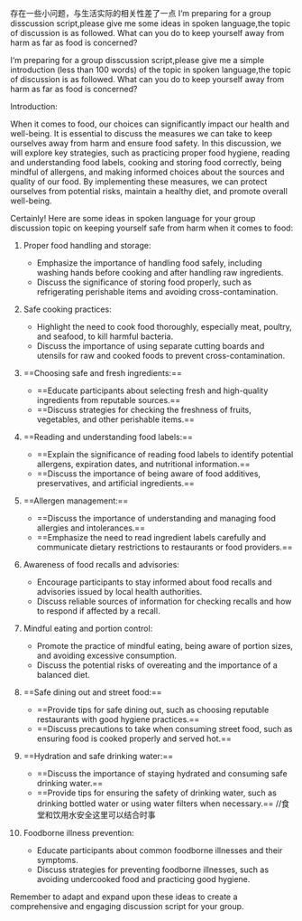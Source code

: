 存在一些小问题，与生活实际的相关性差了一点
I‘m preparing for a group disscussion script,please give me some ideas in spoken language,the topic of discussion is as followed.
What can you do to keep yourself away from harm as far as food is concerned?

I‘m preparing for a group disscussion script,please give me a simple introduction (less than 100 words) of the topic in spoken language,the topic of discussion is as followed.
What can you do to keep yourself away from harm as far as food is concerned?

Introduction:

When it comes to food, our choices can significantly impact our health and well-being. It is essential to discuss the measures we can take to keep ourselves away from harm and ensure food safety. In this discussion, we will explore key strategies, such as practicing proper food hygiene, reading and understanding food labels, cooking and storing food correctly, being mindful of allergens, and making informed choices about the sources and quality of our food. By implementing these measures, we can protect ourselves from potential risks, maintain a healthy diet, and promote overall well-being.

Certainly! Here are some ideas in spoken language for your group discussion topic on keeping yourself safe from harm when it comes to food:

1. Proper food handling and storage:
   - Emphasize the importance of handling food safely, including washing hands before cooking and after handling raw ingredients.
   - Discuss the significance of storing food properly, such as refrigerating perishable items and avoiding cross-contamination.

2. Safe cooking practices:
   - Highlight the need to cook food thoroughly, especially meat, poultry, and seafood, to kill harmful bacteria.
   - Discuss the importance of using separate cutting boards and utensils for raw and cooked foods to prevent cross-contamination.

3. ==Choosing safe and fresh ingredients:==
   - ==Educate participants about selecting fresh and high-quality ingredients from reputable sources.==
   - ==Discuss strategies for checking the freshness of fruits, vegetables, and other perishable items.==

4. ==Reading and understanding food labels:==
   - ==Explain the significance of reading food labels to identify potential allergens, expiration dates, and nutritional information.==
   - ==Discuss the importance of being aware of food additives, preservatives, and artificial ingredients.==

5. ==Allergen management:==
   - ==Discuss the importance of understanding and managing food allergies and intolerances.==
   - ==Emphasize the need to read ingredient labels carefully and communicate dietary restrictions to restaurants or food providers.==

6. Awareness of food recalls and advisories:
   - Encourage participants to stay informed about food recalls and advisories issued by local health authorities.
   - Discuss reliable sources of information for checking recalls and how to respond if affected by a recall.

7. Mindful eating and portion control:
   - Promote the practice of mindful eating, being aware of portion sizes, and avoiding excessive consumption.
   - Discuss the potential risks of overeating and the importance of a balanced diet.

8. ==Safe dining out and street food:==
   - ==Provide tips for safe dining out, such as choosing reputable restaurants with good hygiene practices.==
   - ==Discuss precautions to take when consuming street food, such as ensuring food is cooked properly and served hot.==

9. ==Hydration and safe drinking water:==
   - ==Discuss the importance of staying hydrated and consuming safe drinking water.==
   - ==Provide tips for ensuring the safety of drinking water, such as drinking bottled water or using water filters when necessary.==
//食堂和饮用水安全这里可以结合时事


10. Foodborne illness prevention:
    - Educate participants about common foodborne illnesses and their symptoms.
    - Discuss strategies for preventing foodborne illnesses, such as avoiding undercooked food and practicing good hygiene.

Remember to adapt and expand upon these ideas to create a comprehensive and engaging discussion script for your group.